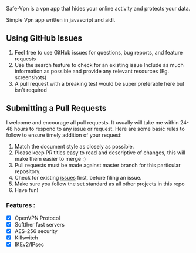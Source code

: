 Safe-Vpn is a vpn app that hides your online activity and protects your data.

Simple Vpn app written in javascript and aidl.


## Using GitHub Issues
1. Feel free to use GitHub issues for questions, bug reports, and feature requests
1. Use the search feature to check for an existing issue
Include as much information as possible and provide any relevant resources (Eg. screenshots)
1. A pull request with a breaking test would be super preferable here but isn't required

## Submitting a Pull Requests
I welcome and encourage all pull requests. It usually will take me within 24-48 hours to respond to any issue or request. Here are some basic rules to follow to ensure timely addition of your request:

1. Match the document style as closely as possible.
1. Please keep PR titles easy to read and descriptive of changes, this will make them easier to merge :)
1. Pull requests must be made against master branch for this particular repository.
1. Check for existing [issues](https://github.com/tinycellstuan/Safe-VPN/issues) first, before filing an issue.
1. Make sure you follow the set standard as all other projects in this repo
1. Have fun!

### Features :

- [x] OpenVPN Protocol
- [x] Softther fast servers
- [x] AES-256 security
- [x] Killswitch
- [x] IKEv2/IPsec
